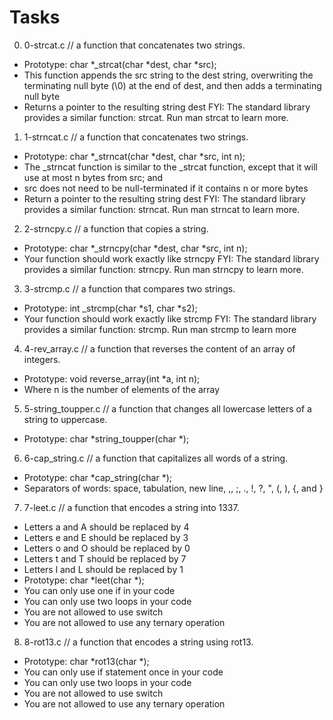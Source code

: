 # Tasks

0. 0-strcat.c // a function that concatenates two strings.

- Prototype: char *_strcat(char *dest, char *src);
- This function appends the src string to the dest string, overwriting the terminating null byte (\0) at the end of dest, and then adds a terminating null byte
- Returns a pointer to the resulting string dest
FYI: The standard library provides a similar function: strcat. Run man strcat to learn more.

1. 1-strncat.c // a function that concatenates two strings.

- Prototype: char *_strncat(char *dest, char *src, int n);
- The _strncat function is similar to the _strcat function, except that
it will use at most n bytes from src; and
- src does not need to be null-terminated if it contains n or more bytes
- Return a pointer to the resulting string dest
FYI: The standard library provides a similar function: strncat. Run man strncat to learn more.

2. 2-strncpy.c // a function that copies a string.

- Prototype: char *_strncpy(char *dest, char *src, int n);
- Your function should work exactly like strncpy
FYI: The standard library provides a similar function: strncpy. Run man strncpy to learn more.

3. 3-strcmp.c // a function that compares two strings.

- Prototype: int _strcmp(char *s1, char *s2);
- Your function should work exactly like strcmp
FYI: The standard library provides a similar function: strcmp. Run man strcmp to learn more

4. 4-rev_array.c // a function that reverses the content of an array of integers.

- Prototype: void reverse_array(int *a, int n);
- Where n is the number of elements of the array

5. 5-string_toupper.c // a function that changes all lowercase letters of a string to uppercase.

- Prototype: char *string_toupper(char *);

6. 6-cap_string.c // a function that capitalizes all words of a string.

- Prototype: char *cap_string(char *);
- Separators of words: space, tabulation, new line, ,, ;, ., !, ?, ", (, ), {, and }

7. 7-leet.c // a function that encodes a string into 1337.

- Letters a and A should be replaced by 4
- Letters e and E should be replaced by 3
- Letters o and O should be replaced by 0
- Letters t and T should be replaced by 7
- Letters l and L should be replaced by 1
- Prototype: char *leet(char *);
- You can only use one if in your code
- You can only use two loops in your code
- You are not allowed to use switch
- You are not allowed to use any ternary operation

8. 8-rot13.c // a function that encodes a string using rot13.

- Prototype: char *rot13(char *);
- You can only use if statement once in your code
- You can only use two loops in your code
- You are not allowed to use switch
- You are not allowed to use any ternary operation
